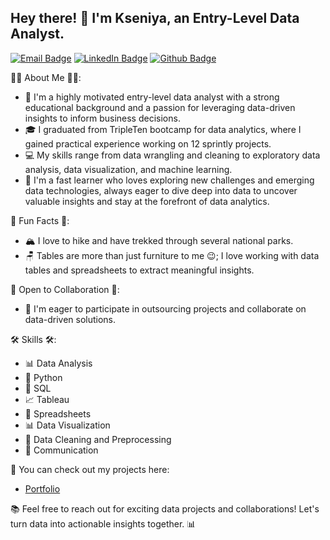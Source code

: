 ## Hey there! 👋 I'm Kseniya, an Entry-Level Data Analyst.

[![Email Badge](https://img.shields.io/badge/-gormashkseniya@gmail.com-c14438?style=flat&logo=Gmail&logoColor=white&link=mailto:gormashkseniya@gmail.com)](mailto:gormashkseniya@gmail.com)
[![LinkedIn Badge](https://img.shields.io/badge/-Kseniya%20Gormash-0072b1?style=flat&logo=linkedin&logoColor=white&link=https://www.linkedin.com/in/kseniya-gormash-316993b0)](https://www.linkedin.com/in/kseniya-gormash-316993b0)
[![Github Badge](https://img.shields.io/badge/-Kseniya%20Gormash-grey?style=flat&logo=github&logoColor=white&link=https://github.com/kseniya-gormash/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
)](https://www.github.com/kseniya-gormash/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)


👨‍🎓 About Me 👨‍🎓:
-  🚀 I'm a highly motivated entry-level data analyst with a strong educational background and a passion for leveraging data-driven insights to inform business decisions.
-  🎓 I graduated from TripleTen bootcamp for data analytics, where I gained practical experience working on 12 sprintly projects. 
-  💻 My skills range from data wrangling and cleaning to exploratory data analysis, data visualization, and machine learning.
-  🧠 I'm a fast learner who loves exploring new challenges and emerging data technologies, always eager to dive deep into data to uncover valuable insights and stay at the forefront of data analytics.


🚀 Fun Facts 🚀:
-  🏔️ I love to hike and have trekked through several national parks.
-  🪑 Tables are more than just furniture to me  😉; I love working with data tables and spreadsheets to extract meaningful insights.


🤝 Open to Collaboration 🤝:
- 💼 I'm eager to participate in outsourcing projects and collaborate on data-driven solutions.


🛠️ Skills 🛠️:
- 📊 Data Analysis
- 🐍 Python
- 💼 SQL
- 📈 Tableau
- 📑 Spreadsheets
- 📊 Data Visualization
- 🧹 Data Cleaning and Preprocessing
- 💬 Communication


📂 You can check out my projects here:
-  [Portfolio](Your_Portfolio_Link)


📚 Feel free to reach out for exciting data projects and collaborations! Let's turn data into actionable insights together. 📊
